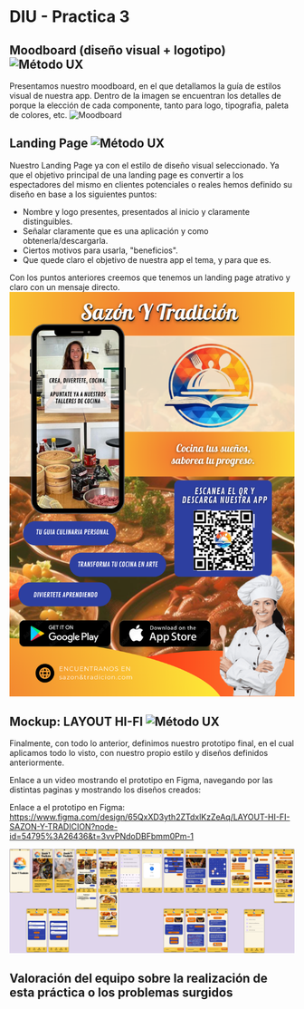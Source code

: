 # DIU - Practica 3

## Moodboard (diseño visual + logotipo)  ![Método UX](../img/guidelines.png)
Presentamos nuestro moodboard, en el que detallamos la guía de estilos visual de nuestra app. Dentro de la imagen se encuentran los detalles de porque la elección de cada componente, tanto para logo, tipografia, paleta de colores, etc.
![Moodboard](MoodBoard_Alcaparra.png)

## Landing Page ![Método UX](../img/landing-page.png)  
Nuestro Landing Page ya con el estilo de diseño visual seleccionado. Ya que el objetivo principal de una landing page es convertir a los espectadores del mismo en clientes potenciales o reales hemos definido su diseño en base a los siguientes puntos:
- Nombre y logo presentes, presentados al inicio y claramente distinguibles.
- Señalar claramente que es una aplicación y como obtenerla/descargarla.
- Ciertos motivos para usarla, "beneficios".
- Que quede claro el objetivo de nuestra app el tema, y para que es.

Con los puntos anteriores creemos que tenemos un landing page atrativo y claro con un mensaje directo.
![Landing Page](Landing_Page.png)

## Mockup: LAYOUT HI-FI ![Método UX](../img/mockup.png) 
Finalmente, con todo lo anterior, definimos nuestro prototipo final, en el cual aplicamos todo lo visto, con nuestro propio estilo y diseños definidos anteriormente.

Enlace a un video mostrando el prototipo en Figma, navegando por las distintas paginas y mostrando los diseños creados:

Enlace a el prototipo en Figma: https://www.figma.com/design/65QxXD3yth2ZTdxlKzZeAq/LAYOUT-HI-FI-SAZON-Y-TRADICION?node-id=54795%3A26436&t=3vvPNdoDBFbmm0Pm-1

![LAYOUT HI-FI](LAYOUT_HI-FI.png)



## Valoración del equipo sobre la realización de esta práctica o los problemas surgidos
 
